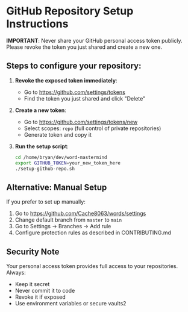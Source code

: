 # GitHub Repository Setup Instructions

**IMPORTANT**: Never share your GitHub personal access token publicly. Please revoke the token you just shared and create a new one.

## Steps to configure your repository:

1. **Revoke the exposed token immediately**:
   - Go to https://github.com/settings/tokens
   - Find the token you just shared and click "Delete"

2. **Create a new token**:
   - Go to https://github.com/settings/tokens/new
   - Select scopes: `repo` (full control of private repositories)
   - Generate token and copy it

3. **Run the setup script**:
   ```bash
   cd /home/bryan/dev/word-mastermind
   export GITHUB_TOKEN=your_new_token_here
   ./setup-github-repo.sh
   ```

## Alternative: Manual Setup

If you prefer to set up manually:

1. Go to https://github.com/Cache8063/words/settings
2. Change default branch from `master` to `main`
3. Go to Settings → Branches → Add rule
4. Configure protection rules as described in CONTRIBUTING.md

## Security Note

Your personal access token provides full access to your repositories. Always:
- Keep it secret
- Never commit it to code
- Revoke it if exposed
- Use environment variables or secure vaults2